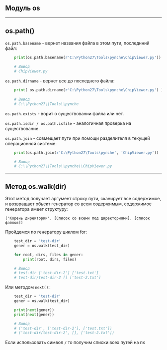 Модуль os
---
---

os.path()
---
`os.path.basename` - вернет названия файла в этом пути, последнний файл:

```python
    print(os.path.basename(r'C:\Python27\Tools\pynche\ChipViewer.py'))
    
    # Вывод
    # ChipViewer.py
```
    
`os.path.dirname` - вернет все до последнего файла:

```python
    print( os.path.dirname(r'C:\Python27\Tools\pynche\ChipViewer.py') )
    
    # Вывод
    # C:\\Python27\\Tools\\pynche
```

`os.path.exists` - ворит о существовании файла или нет.

`os.path.isdir / os.path.isfile` - аналогичная проверка на существование.

`os.path.join` - совмещает пути при помощи разделителя в текущей операционной 
системе:

```python
    print(os.path.join(r'C:\Python27\Tools\pynche', 'ChipViewer.py'))

    # Вывод
    # C:\\Python27\\Tools\\pynche\\ChipViewer.py
```
---

Метод os.walk(dir)
---
Этот метод получает аргумент строку пути, сканирует все содержимое, и 
возвращает обьект генератор со всем содержимым, содержимое генератора
имеет структуру:

    ('Корень директории', [Список со всеми под директориями], [список файлов])

Пройдемся по генератору циклом for: 


```python
    test_dir = 'test-dir'
    gener = os.walk(test_dir)

    for root, dirs, files in gener:
        print(root, dirs, files)

    # Вывод
    # test-dir ['test-dir-2'] ['test.txt']
    # test-dir/test-dir-2 [] ['test-2.txt']
```
Или методом `next()`:

```python
    test_dir = 'test-dir'
    gener = os.walk(test_dir)

    print(next(gener))
    print(next(gener))

    # Вывод
    # ('test-dir', ['test-dir-2'], ['test.txt'])
    # ('test-dir/test-dir-2', [], ['test-2.txt'])
```
Если использовать символ `/` то получим списки всех путей на пк


